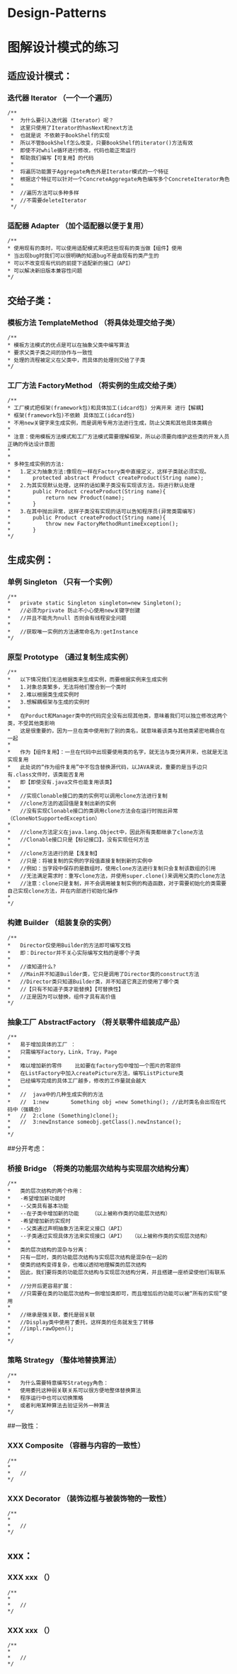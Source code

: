 # Design-Patterns
# 图解设计模式的练习



## 适应设计模式：

### 迭代器 Iterator	（一个一个遍历）
		
	/** 
	 * 	为什么要引入迭代器（Iterator）呢？
	 *	这里只使用了Iterator的hasNext和next方法
	 *	也就是说 不依赖于BookShelf的实现
	 *	所以不管BookShelf怎么改变，只要BookShelf的iterator()方法有效
	 *	即使不对while循环进行修改，代码也能正常运行
	 *	帮助我们编写【可复用】的代码
	 *
	 * 	将遍历功能置于Aggregate角色外是Iterator模式的一个特征
	 * 	根据这个特征可以针对一个ConcreteAggregate角色编写多个ConcreteIterator角色
	 *
	 * 	//遍历方法可以多种多样
	 * 	//不需要deleteIterator 
	 */
	
### 适配器 Adapter		（加个适配器以便于复用）
		
	/**
	* 使用现有的类时，可以使用适配模式来把这些现有的类当做【组件】使用
	* 当出现bug时我们可以很明确的知道bug不是由现有的类产生的
	* 可以不改变现有代码的前提下适配新的接口（API）
	* 可以解决新旧版本兼容性问题
	*/	 
		 
		 
		 
## 交给子类：

### 模板方法 TemplateMethod	（将具体处理交给子类）
		 
	/**
	* 模板方法模式的优点是可以在抽象父类中编写算法
	* 要求父类子类之间的协作与一致性
	* 处理的流程被定义在父类中，而具体的处理则交给了子类
	*/ 
	 	
### 工厂方法 FactoryMethod		（将实例的生成交给子类）
	 	
	/**
	* 工厂模式把框架(framework包)和具体加工(idcard包) 分离开来 进行【解耦】
	* 框架(framework包)不依赖 具体加工(idcard包)
	* 不用new关键字来生成实例，而是调用专用方法进行生成，防止父类和其他具体类耦合
	* 
	* 注意：使用模板方法模式和工厂方法模式需要理解框架，所以必须要向维护这些类的开发人员正确的传达设计意图
	*
	*
	* 多种生成实例的方法:
	* 	1.定义为抽象方法:像现在一样在Factory类中直接定义，这样子类就必须实现。
	* 		protected abstract Product createProduct(String name);
	* 	2.为其实现默认处理，这样的话如果子类没有实现该方法，将进行默认处理
	* 		public Product createProduct(String name){
	* 			return new Product(name);		
	* 		}
	* 	3.在其中抛出异常，这样子类没有实现的话可以告知程序员(异常类需编写)
	* 		public Product createProduct(String name){
	* 			throw new FactoryMethodRuntimeException();	
	* 		}
	*/
	 	
	 	
##	生成实例：
	 	
### 单例 Singleton	（只有一个实例）
		 
	/**
	*	private static Singleton singleton=new Singleton();
	* 	//必须为private 防止不小心使用new关键字创建  
	*	//并且不能先为null 否则会有线程安全问题
	*
	*	//获取唯一实例的方法通常命名为:getInstance
	*/ 	
	 	
### 原型 Prototype	（通过复制生成实例）
		 
	/**
	*	以下情况我们无法根据类来生成实例，而要根据实例来生成实例
	*	1.对象总类繁多，无法将他们整合到一个类时
	*	2.难以根据类生成实例时
	*	3.想解耦框架与生成的实例时
	*
	*	在Porduct和Manager类中的代码完全没有出现其他类，意味着我们可以独立修改这两个类，不受其他类影响
	*	这是很重要的，因为一旦在类中使用到了别的类名，就意味着该类与其他类紧密地耦合在一起
	*	
	*	作为【组件复用】：一旦在代码中出现要使用类的名字，就无法与类分离开来，也就是无法实现复用
	*	此处说的“作为组件复用”中不包含替换源代码，以JAVA来说，重要的是当手边只有.class文件时，该类能否复用
	*	即【即使没有.java文件也能复用该类】
	*
	*	//实现Clonable接口的类的实例可以调用clone方法进行复制
	*	//clone方法的返回值是复制出新的实例
	*	//没有实现Clonable接口的类调用clone方法会在运行时抛出异常（CloneNotSupportedException）
	*
	*	//clone方法定义在java.lang.Object中，因此所有类都继承了clone方法
	*	//Clonable接口只是【标记接口】，没有实现任何方法
	*	
	*	//clone方法进行的是【浅复制】
	*	//只是：将被复制的实例的字段值直接复制到新的实例中
	*	//例如：当字段中保存的是数组时，使用clone方法进行复制只会复制该数组的引用
	*	//无法满足需求时：重写clone方法，并使用super.clone()来调用父类的clone方法
	*	//注意：clone只是复制，并不会调用被复制实例的构造函数，对于需要初始化的类需要自己实现clone方法，并在内部进行初始化操作
	*	
	*/ 	
	 	
### 构建 Builder		（组装复杂的实例）
	 	
	/**
	*	Director仅使用Builder的方法即可编写文档
	*	即：Director并不关心实际编写文档的是哪个子类
	*	
	*	//谁知道什么?
	*	//Main并不知道Builder类，它只是调用了Director类的construct方法
	*	//Director类只知道Builder类，并不知道它真正的使用了哪个类
	*	//【只有不知道子类才能替换】【可替换性】
	*	//正是因为可以替换，组件才具有高价值
	*/ 	
	 	
### 抽象工厂 AbstractFactory	（将关联零件组装成产品）		
	 	
	/**
	*	易于增加具体的工厂 ：
	*	只需编写Factory，Link，Tray，Page
	*	
	*	难以增加新的零件	比如要在factory包中增加一个图片的零部件
	*	在ListFactory中加入createPicture方法，编写ListPicture类
	*	已经编写完成的具体工厂越多，修改的工作量就会越大
	*	
	*	//	java中的几种生成实例的方法
	*	//	1:new		Something obj =new Something();	//此时类名会出现在代码中（强耦合）
	*	//	2:clone	(Something)clone();
	*	//	3:newInstance someobj.getClass().newInstance();
	*	
	*/ 	
	
	
	
##分开考虑：
	 	
### 桥接 Bridge		（将类的功能层次结构与实现层次结构分离）
		 
	/**	
	*	类的层次结构的两个作用：
	*	-希望增加新功能时
	*	--父类具有基本功能
	*	--在子类中增加新的功能	（以上被称作类的功能层次结构）
	*	-希望增加新的实现时
	*	--父类通过声明抽象方法来定义接口（API）
	*	--子类通过实现具体方法来实现接口（API）	（以上被称作类的实现层次结构）
	*	
	*	类的层次结构的混杂与分离：
	*	只有一层时，类的功能层次结构与实现层次结构是混杂在一起的
	*	使类的结构变得复杂，也难以透彻地理解类的层次结构
	*	因此，我们要将类的功能层次结构与实现层次结构分离，并且搭建一座桥梁使他们有联系
	*	
	*	//分开后更容易扩展：
	*	//只需要在类的功能层次结构一侧增加类即可，而且增加后的功能可以被“所有的实现”使用
	*	
	*	//继承是强关联，委托是弱关联
	*	//Display类中使用了委托，这样类的任务就发生了转移
	*	//impl.rawOpen();
	*
	*/  	
	 	
	 	
### 策略 Strategy	（整体地替换算法）
		 
	/**
	*	为什么需要特意编写Strategy角色：
	*	使用委托这种弱关联关系可以很方便地整体替换算法
	*	程序运行中也可以切换策略
	*	或者利用某种算法去验证另外一种算法
	*/  		
	 	
	 	
	 	
	 	
##一致性：
	 	
### XXX Composite		（容器与内容的一致性）
		 
	/**
	*	
	*	//
	*/  	
	 	
### XXX Decorator		（装饰边框与被装饰物的一致性）
		 
	/**
	*	
	*	//
	*/  		
	 	
	 	
	 	
	 	
	 	
## xxx：
	 	
### XXX xxx		（）
		 
	/**
	*	
	*	//
	*/  	
	 	
### XXX xxx		（）
		 
	/**
	*	
	*	//
	*/  		
	 	
	 
	 	
	 	
	 	
	 	
	 	
	 	
	 	
	 	
	 	
	 	
	 	
	 	
	 	
